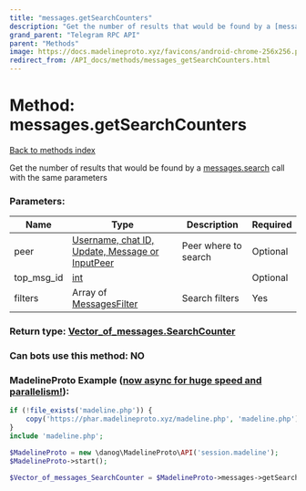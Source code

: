 ```yaml
---
title: "messages.getSearchCounters"
description: "Get the number of results that would be found by a [messages.search](../methods/messages.search.html) call with the same parameters"
grand_parent: "Telegram RPC API"
parent: "Methods"
image: https://docs.madelineproto.xyz/favicons/android-chrome-256x256.png
redirect_from: /API_docs/methods/messages_getSearchCounters.html
---
```

# Method: messages.getSearchCounters
[Back to methods index](index.html)



Get the number of results that would be found by a [messages.search](../methods/messages.search.html) call with the same parameters

### Parameters:

| Name     |    Type       | Description | Required |
|----------|---------------|-------------|----------|
|peer|[Username, chat ID, Update, Message or InputPeer](/API_docs/types/InputPeer.html) | Peer where to search | Optional|
|top\_msg\_id|[int](/API_docs/types/int.html) |  | Optional|
|filters|Array of [MessagesFilter](/API_docs/types/MessagesFilter.html) | Search filters | Yes|


### Return type: [Vector\_of\_messages.SearchCounter](/API_docs/types/messages.SearchCounter.html)

### Can bots use this method: **NO**


### MadelineProto Example ([now async for huge speed and parallelism!](https://docs.madelineproto.xyz/docs/ASYNC.html)):


```php
if (!file_exists('madeline.php')) {
    copy('https://phar.madelineproto.xyz/madeline.php', 'madeline.php');
}
include 'madeline.php';

$MadelineProto = new \danog\MadelineProto\API('session.madeline');
$MadelineProto->start();

$Vector_of_messages_SearchCounter = $MadelineProto->messages->getSearchCounters(peer: InputPeer, top_msg_id: int, filters: [MessagesFilter, MessagesFilter], );
```

